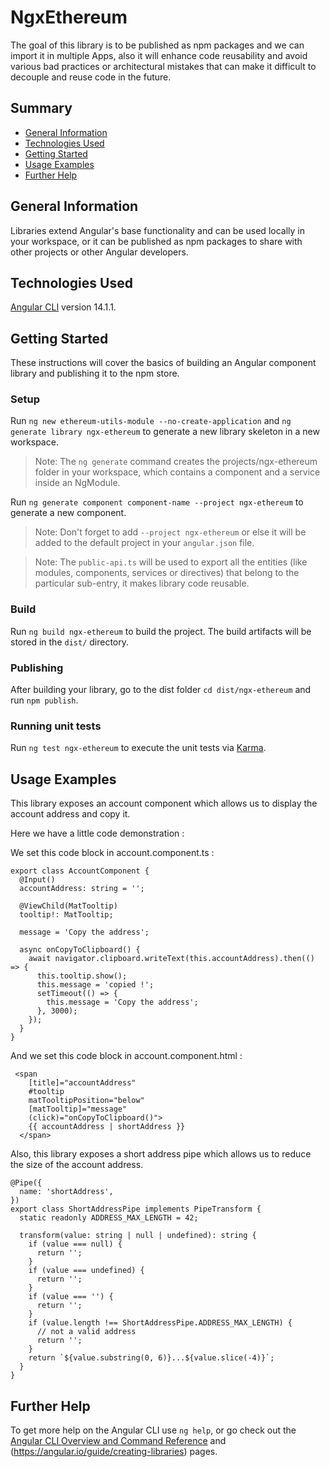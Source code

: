 # NgxEthereum

The goal of this library is to be published as npm packages and we can import it in multiple Apps, also it will enhance code reusability and avoid various bad practices or architectural mistakes that can make it difficult to decouple and reuse code in the future.

## Summary

- [General Information](#general-information)
- [Technologies Used](#technologies-used)
- [Getting Started](#getting-started)
- [Usage Examples](#usage-examples)
- [Further Help](#further-help)

## General Information

Libraries extend Angular's base functionality and can be used locally in your workspace, or it can be published as npm packages to share with other projects or other Angular developers.

## Technologies Used

[Angular CLI](https://github.com/angular/angular-cli) version 14.1.1.

## Getting Started

These instructions will cover the basics of building an Angular component library and publishing it to the npm store.

### Setup

Run `ng new ethereum-utils-module --no-create-application` and `ng generate library ngx-ethereum` to generate a new library skeleton in a new workspace.

> Note: The `ng generate` command creates the projects/ngx-ethereum folder in your workspace, which contains a component and a service inside an NgModule.

Run `ng generate component component-name --project ngx-ethereum` to generate a new component.

> Note: Don't forget to add `--project ngx-ethereum` or else it will be added to the default project in your `angular.json` file.

> Note: The `public-api.ts` will be used to export all the entities (like modules, components, services or directives) that belong to the particular sub-entry, it makes library code reusable.

### Build

Run `ng build ngx-ethereum` to build the project. The build artifacts will be stored in the `dist/` directory.

### Publishing

After building your library, go to the dist folder `cd dist/ngx-ethereum` and run `npm publish`.

### Running unit tests

Run `ng test ngx-ethereum` to execute the unit tests via [Karma](https://karma-runner.github.io).

## Usage Examples

This library exposes an account component which allows us to display
the account address and copy it.

Here we have a little code demonstration :

We set this code block in account.component.ts :

```
export class AccountComponent {
  @Input()
  accountAddress: string = '';

  @ViewChild(MatTooltip)
  tooltip!: MatTooltip;

  message = 'Copy the address';

  async onCopyToClipboard() {
    await navigator.clipboard.writeText(this.accountAddress).then(() => {
      this.tooltip.show();
      this.message = 'copied !';
      setTimeout(() => {
        this.message = 'Copy the address';
      }, 3000);
    });
  }
}

```

And we set this code block in account.component.html :

```
 <span
    [title]="accountAddress"
    #tooltip
    matTooltipPosition="below"
    [matTooltip]="message"
    (click)="onCopyToClipboard()">
    {{ accountAddress | shortAddress }}
  </span>
```

Also, this library exposes a short address pipe which allows us to reduce the size of the account address.

```
@Pipe({
  name: 'shortAddress',
})
export class ShortAddressPipe implements PipeTransform {
  static readonly ADDRESS_MAX_LENGTH = 42;

  transform(value: string | null | undefined): string {
    if (value === null) {
      return '';
    }
    if (value === undefined) {
      return '';
    }
    if (value === '') {
      return '';
    }
    if (value.length !== ShortAddressPipe.ADDRESS_MAX_LENGTH) {
      // not a valid address
      return '';
    }
    return `${value.substring(0, 6)}...${value.slice(-4)}`;
  }
}

```

## Further Help

To get more help on the Angular CLI use `ng help`,
or go check out the [Angular CLI Overview and Command Reference](https://angular.io/cli) and (https://angular.io/guide/creating-libraries) pages.
